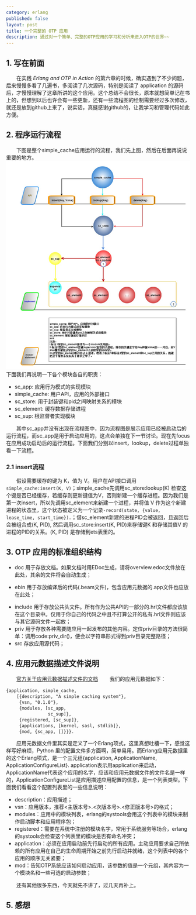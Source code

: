 ```yaml
---
category: erlang  
published: false  
layout: post  
title: 一个完整的 OTP 应用 
description: 通过对一个简单、完整的OTP应用的学习和分析来进入OTP的世界~~ 
---  
```


##  
## 1. 写在前面  
　　在实践 *Erlang and OTP in Action* 的第六章的时候，确实遇到了不少问题，后来慢慢多看了几遍书，多阅读了几次源码，特别是阅读了 application 的源码后，才慢慢理解了这章所讲的这个应用。这个总结不会很长，原本就想简单记在书上的，但想到以后也许会有一些更新，还有一些流程图的绘制需要经过多次修改，就还是放到github上来了，说实话，真挺感谢github的，让我学习和管理代码如此方便。

## 2. 程序运行流程  
　　下图是整个simple_cache应用运行的流程，我们先上图，然后在后面再说说重要的地方。
	![simple_cache运行流程图](../../images/simple_cache.jpg)
　　
　　下面我们再说明一下各个模块各自的职责：  

- sc_app: 应用行为模式的实现模块  
- simple_cache: 用户API，应用的外部接口  
- sc_store: 用于封装键和pid之间映射关系的模块  
- sc_element: 缓存数据存储进程  
- sc_sup: 根监督者实现模块  
	
　　其中sc_app并没有出现在流程图中，因为流程图是展示应用已经被启动后的运行流程，而sc_app是用于启动应用的，这点会单独在下一节讨论。现在先focus在应用成功启动后的运行流程。下面我们分别以insert，lookup，delete过程单独看一下流程。  

### 2.1 insert流程  
　　假设需要缓存的键为 K，值为 V。用户在API接口调用```simple_cache:insert(K, V)```；simple_cache先调用sc_store:lookup(K) 检查这个键是否已经缓存，若缓存则更新键值为V，否则新建一个缓存进程。因为我们是第一次insert，所以先调用sc_element来新建一个进程，并将值 V 作为这个新建进程的状态里，这个状态被定义为一个记录```-record(state, {value, lease_time, start_time}).```；借sc_element新建的进程PID会被返回，且返回后会被组合成(K, PID), 然后调用sc_store:insert(K, PID)来存储键K 和存储其值V 的进程的PID的关系。(K, PID) 是存储到ets表里的。


## 3. OTP 应用的标准组织结构  

* doc  用于存放文档。如果文档时用EDoc生成，请将overview.edoc文件放在此处，其余的文件将会自动生成；
+ ebin  用于存放编译后的代码(.beam文件)，包含应用元数据的.app文件也应放在此处；
- include  用于存放公共头文件。所有作为公共API的一部分的.hrl文件都应该放在这个目录中。仅用于你自己的代码之中且不打算公开的私有.hrl文件则应该与其它源码文件一起放；
- priv  用于存放各种需要随应用一起发布的其他内容。定位priv目录的方法很简单：调用code:priv_dir(<application-name>)，便会以字符串形式得到priv目录完整路径；
- src  存放应用源代码；


## 4. 应用元数据描述文件说明  
　　[官方关于应用元数据描述文件的文档](http://www.erlang.org/doc/man/app.html)
　　我们的应用元数据如下：  

```
{application, simple_cache,
	[{description, "A simple caching system"},
	 {vsn, "0.1.0"},
	 {modules, [sc_app,
	 			sc_sup]},
	 {registered, [sc_sup]},
	 {applications, [kernel, sasl, stdlib]},
	 {mod, {sc_app, []}}}.
```
　　应用元数据文件里其实是定义了一个Erlang项式，这里真想吐槽一下，感觉这样写好麻烦，Python 里的配置文件多方面啊，简单易用。而Erlang应用元数据里的这个Erlang项式，是一个三元组{application, ApplicationName, ApplicationConfigureList}. application表示用application来启动，ApplicationName代表这个应用的名字，应该和应用元数据文件的文件名是一样的，ApplicationConfigureList是应用描述应用配置的信息，是一个列表类型。下面我们看看这个配置列表里的一些信息说明：  

- description：应用描述；  
- vsn：应用版本，推荐<主版本号>.<次版本号>.<修正版本号>的格式；  
- modules：应用中的模块列表，erlang的systools会用这个列表中的模块来制作启动脚本和应用程序包； 
- registered：需要在系统中注册的模块名字，常用于系统服务等场合，erlang的systools会检查这个列表里的模块是否有命名冲突；  
- application：必须在应用启动前先行启动的所有应用。主动应用要求自己所依赖的所有应用在自己的生命周期开始之前先行启动并就绪，这个列表中的各个应用的顺序无关紧要；  
- mod：告知OTP系统应该如何启动应用，该参数的值是一个元组，其内容为一个模块名和一些可选的启动参数；  

　　还有其他很多东西，今天就先不讲了，过几天再补上。


## 5. 感想  


